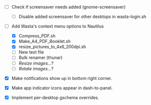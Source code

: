 - [ ] Check if screensaver needs added (gnome-screensaver)
  - [ ] Disable added screensaver for other desktops in wasta-login.sh
- [ ] Add Wasta's context menu options to Nautilus
  - [x] Compress_PDF.sh
  - [x] Make_A4_PDF_Booklet.sh
  - [x] resize_pictures_to_4x6_200dpi.sh
  - [ ] New text file
  - [ ] Bulk renamer (thunar)
  - [ ] _Resize images..._?
  - [ ] _Rotate images..._?
- [x] Make notifications show up in bottom right corner.
- [x] Make app indicator icons appear in dash-to-panel.
- [x] Implement per-desktop gschema overrides.

